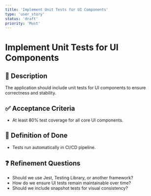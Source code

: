 ```yaml
---
title: 'Implement Unit Tests for UI Components'
type: 'user_story'
status: 'draft'
priority: 'Must'
---
```


# Implement Unit Tests for UI Components

## 📌 Description

The application should include unit tests for UI components to ensure correctness and stability.

## ✅ Acceptance Criteria

- At least 80% test coverage for all core UI components.

## 🎯 Definition of Done

- Tests run automatically in CI/CD pipeline.

## ❓ Refinement Questions

- Should we use Jest, Testing Library, or another framework?
- How do we ensure UI tests remain maintainable over time?
- Should we include snapshot tests for visual consistency?
